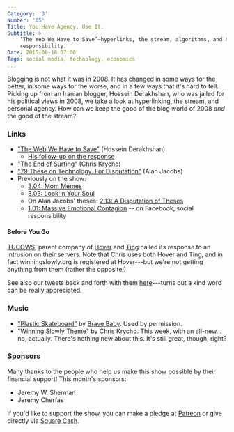 ```yaml
---
Category: '3'
Number: '05'
Title: You Have Agency. Use It.
Subtitle: >
    ‘The Web We Have to Save’—hyperlinks, the stream, algorithms, and human
    responsibility.
Date: 2015-08-18 07:00
Tags: social media, technology, economics
...
```


Blogging is not what it was in 2008. It has changed in some ways for the better,
in some ways for the worse, and in a few ways that it's hard to tell. Picking up
from an Iranian blogger, Hossein Derakhshan, who was jailed for his political
views in 2008, we take a look at hyperlinking, the stream, and personal agency.
How can we keep the good of the blog world of 2008 *and* the good of the stream?

### Links

  - ["The Web We Have to Save"][medium] (Hossein Derakhshan)
      + [His follow-up on the response][follow-up]
  - ["The End of Surfing"][chris] (Chris Krycho)
  - ["79 These on Technology. For Disputation"][79] (Alan Jacobs)
  - Previously on the show:
      + [3.04: Mom Memes][3.04]
      + [3.03: Look in Your Soul][3.03]
      + On Alan Jacobs' theses: [2.13: A Disputation of Theses][2.13]
      + [1.01: Massive Emotional Contagion][1.01] -- on Facebook, social
        responsibility

[medium]: https://medium.com/matter/the-web-we-have-to-save-2eb1fe15a426
[follow-up]: https://medium.com/@h0d3r/the-response-to-this-rather-long-essay-was-quite-surprising-to-me-i-have-to-say-f29096a7da75
[chris]: http://www.chriskrycho.com/2014/the-end-of-surfing.html
[79]: http://iasc-culture.org/THR/channels/Infernal_Machine/2015/03/79-theses-on-technology-for-disputation/
[3.04]: http://www.winningslowly.org/3.04/
[3.03]: http://www.winningslowly.org/3.03/
[2.13]: http://www.winningslowly.org/2.13/
[1.01]: http://www.winningslowly.org/1.01/

#### Before You Go
[TUCOWS], parent company of [Hover] and [Ting] nailed its response to an
intrusion on their servers. Note that Chris uses both Hover and Ting, and in
fact winningslowly.org is registered at Hover---but we're not getting anything
from them (rather the opposite!)

[TUCOWS]: http://www.tucows.com
[Hover]: https://www.hover.com
[Ting]: https://ting.com

See also our tweets back and forth with them [here][hovertweets]---turns out a
kind word can be really appreciated.

[hovertweets]: https://twitter.com/WinningSlowly/status/628749243679907840

### Music

  - ["Plastic Skateboard"](https://soundcloud.com/bravebabymusic/plastic-skateboard)
    by [Brave Baby](http://bravebabymusic.com). Used by permission.
  - ["Winning Slowly Theme"](//soundcloud.com/chriskrycho/winning-slowly)
    by Chris Krycho. This week, with an all-new... no, actually. There's nothing
    new about this. It's still great, though, right?

### Sponsors

Many thanks to the people who help us make this show possible by their financial
support! This month's sponsors:

  - Jeremy W. Sherman
  - Jeremy Cherfas

If you'd like to support the show, you can make a pledge at [Patreon] or give
directly via [Square Cash].

[Patreon]: https://www.patreon.com/winningslowly
[Square Cash]: https://cash.me/$winningslowly
